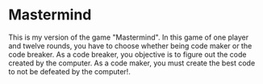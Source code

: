 # Mastermind
This is my version of the game "Mastermind". In this game of one player and twelve rounds, you have to choose whether being code maker or the code breaker. As a code breaker, you objective is to figure out the code created by the computer. As a code maker, you must create the best code to not be defeated by the computer!.  
